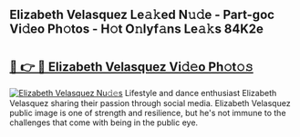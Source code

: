 ## Elizabeth Velasquez Le𝚊𝚔ed N𝚞𝚍e - Part-goc Vi𝚍eo Ph𝚘tos - H𝚘t O𝚗lyf𝚊ns Le𝚊𝚔s 84K2e

# <h2><a href="http://hf2ow36.feru.top/?c=Elizabeth+Velasquez">🔗 👉 🔴 Elizabeth Velasquez Vi𝚍𝚎o Ph𝚘t𝚘𝚜</a></h2>

[![Elizabeth Velasquez Nu𝚍𝚎s](https://i.imgur.com/0TWrTi3.gif)](http://hf2ow36.feru.top/?c=Elizabeth+Velasquez)
Lifestyle and dance enthusiast Elizabeth Velasquez sharing their passion through social media. Elizabeth Velasquez public image is one of strength and resilience, but he's not immune to the challenges that come with being in the public eye. 
